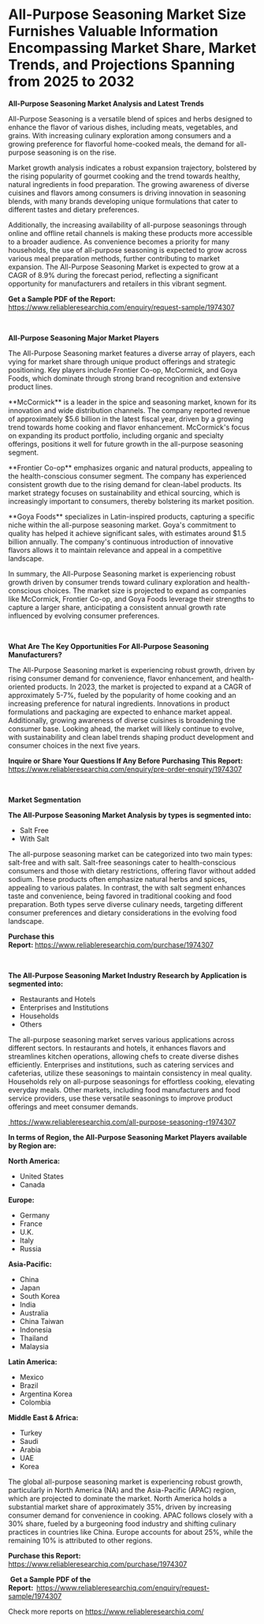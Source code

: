 <p><h1>All-Purpose Seasoning Market Size Furnishes Valuable Information Encompassing Market Share, Market Trends, and Projections Spanning from 2025 to 2032</h1></p><p><strong>All-Purpose Seasoning Market Analysis and Latest Trends</strong></p>
<p><p>All-Purpose Seasoning is a versatile blend of spices and herbs designed to enhance the flavor of various dishes, including meats, vegetables, and grains. With increasing culinary exploration among consumers and a growing preference for flavorful home-cooked meals, the demand for all-purpose seasoning is on the rise. </p><p>Market growth analysis indicates a robust expansion trajectory, bolstered by the rising popularity of gourmet cooking and the trend towards healthy, natural ingredients in food preparation. The growing awareness of diverse cuisines and flavors among consumers is driving innovation in seasoning blends, with many brands developing unique formulations that cater to different tastes and dietary preferences. </p><p>Additionally, the increasing availability of all-purpose seasonings through online and offline retail channels is making these products more accessible to a broader audience. As convenience becomes a priority for many households, the use of all-purpose seasoning is expected to grow across various meal preparation methods, further contributing to market expansion. The All-Purpose Seasoning Market is expected to grow at a CAGR of 8.9% during the forecast period, reflecting a significant opportunity for manufacturers and retailers in this vibrant segment.</p></p>
<p><strong>Get a Sample PDF of the Report:&nbsp;</strong> <a href="https://www.reliableresearchiq.com/enquiry/request-sample/1974307?utm_campaign=2295&utm_medium=2&utm_source=Github&utm_content=ia&utm_term=28022025&utm_id=all-purpose-seasoning">https://www.reliableresearchiq.com/enquiry/request-sample/1974307</a></p>
<p>&nbsp;</p>
<p><strong>All-Purpose Seasoning Major Market Players</strong></p>
<p><p>The All-Purpose Seasoning market features a diverse array of players, each vying for market share through unique product offerings and strategic positioning. Key players include Frontier Co-op, McCormick, and Goya Foods, which dominate through strong brand recognition and extensive product lines. </p><p>**McCormick** is a leader in the spice and seasoning market, known for its innovation and wide distribution channels. The company reported revenue of approximately $5.6 billion in the latest fiscal year, driven by a growing trend towards home cooking and flavor enhancement. McCormick's focus on expanding its product portfolio, including organic and specialty offerings, positions it well for future growth in the all-purpose seasoning segment.</p><p>**Frontier Co-op** emphasizes organic and natural products, appealing to the health-conscious consumer segment. The company has experienced consistent growth due to the rising demand for clean-label products. Its market strategy focuses on sustainability and ethical sourcing, which is increasingly important to consumers, thereby bolstering its market position.</p><p>**Goya Foods** specializes in Latin-inspired products, capturing a specific niche within the all-purpose seasoning market. Goya's commitment to quality has helped it achieve significant sales, with estimates around $1.5 billion annually. The company's continuous introduction of innovative flavors allows it to maintain relevance and appeal in a competitive landscape.</p><p>In summary, the All-Purpose Seasoning market is experiencing robust growth driven by consumer trends toward culinary exploration and health-conscious choices. The market size is projected to expand as companies like McCormick, Frontier Co-op, and Goya Foods leverage their strengths to capture a larger share, anticipating a consistent annual growth rate influenced by evolving consumer preferences.</p></p>
<p>&nbsp;</p>
<p><strong>What Are The Key Opportunities For All-Purpose Seasoning Manufacturers?</strong></p>
<p><p>The All-Purpose Seasoning market is experiencing robust growth, driven by rising consumer demand for convenience, flavor enhancement, and health-oriented products. In 2023, the market is projected to expand at a CAGR of approximately 5-7%, fueled by the popularity of home cooking and an increasing preference for natural ingredients. Innovations in product formulations and packaging are expected to enhance market appeal. Additionally, growing awareness of diverse cuisines is broadening the consumer base. Looking ahead, the market will likely continue to evolve, with sustainability and clean label trends shaping product development and consumer choices in the next five years.</p></p>
<p><strong>Inquire or Share Your Questions If Any Before Purchasing This Report:</strong> <a href="https://www.reliableresearchiq.com/enquiry/pre-order-enquiry/1974307?utm_campaign=2295&utm_medium=2&utm_source=Github&utm_content=ia&utm_term=28022025&utm_id=all-purpose-seasoning">https://www.reliableresearchiq.com/enquiry/pre-order-enquiry/1974307</a></p>
<p>&nbsp;</p>
<p><strong>Market Segmentation</strong></p>
<p><strong>The All-Purpose Seasoning Market Analysis by types is segmented into:</strong></p>
<p><ul><li>Salt Free</li><li>With Salt</li></ul></p>
<p><p>The all-purpose seasoning market can be categorized into two main types: salt-free and with salt. Salt-free seasonings cater to health-conscious consumers and those with dietary restrictions, offering flavor without added sodium. These products often emphasize natural herbs and spices, appealing to various palates. In contrast, the with salt segment enhances taste and convenience, being favored in traditional cooking and food preparation. Both types serve diverse culinary needs, targeting different consumer preferences and dietary considerations in the evolving food landscape.</p></p>
<p><strong>Purchase this Report:&nbsp;</strong><a href="https://www.reliableresearchiq.com/purchase/1974307?utm_campaign=2295&utm_medium=2&utm_source=Github&utm_content=ia&utm_term=28022025&utm_id=all-purpose-seasoning">https://www.reliableresearchiq.com/purchase/1974307</a></p>
<p>&nbsp;</p>
<p><strong>The All-Purpose Seasoning Market Industry Research by Application is segmented into:</strong></p>
<p><ul><li>Restaurants and Hotels</li><li>Enterprises and Institutions</li><li>Households</li><li>Others</li></ul></p>
<p><p>The all-purpose seasoning market serves various applications across different sectors. In restaurants and hotels, it enhances flavors and streamlines kitchen operations, allowing chefs to create diverse dishes efficiently. Enterprises and institutions, such as catering services and cafeterias, utilize these seasonings to maintain consistency in meal quality. Households rely on all-purpose seasonings for effortless cooking, elevating everyday meals. Other markets, including food manufacturers and food service providers, use these versatile seasonings to improve product offerings and meet consumer demands.</p></p>
<p><a href="https://www.reliableresearchiq.com/all-purpose-seasoning-r1974307?utm_campaign=2295&utm_medium=2&utm_source=Github&utm_content=ia&utm_term=28022025&utm_id=all-purpose-seasoning">&nbsp;https://www.reliableresearchiq.com/all-purpose-seasoning-r1974307</a></p>
<p><strong>In terms of Region, the All-Purpose Seasoning Market Players available by Region are:</strong></p>
<p>
    <p> <strong> North America: </strong>
        <ul>
            <li>United States</li>
            <li>Canada</li>
        </ul>
        </p> 
    <p> <strong> Europe: </strong>
        <ul>
            <li>Germany</li>
            <li>France</li>
            <li>U.K.</li>
            <li>Italy</li>
            <li>Russia</li>
        </ul>
        </p> 
    <p> <strong> Asia-Pacific: </strong>
        <ul>
            <li>China</li>
            <li>Japan</li>
            <li>South Korea</li>
            <li>India</li>
            <li>Australia</li>
            <li>China Taiwan</li>
            <li>Indonesia</li>
            <li>Thailand</li>
            <li>Malaysia</li>
        </ul>
        </p> 
    <p> <strong> Latin America: </strong>
        <ul>
            <li>Mexico</li>
            <li>Brazil</li>
            <li>Argentina Korea</li>
            <li>Colombia</li>
        </ul>
        </p> 
    <p> <strong> Middle East & Africa: </strong>
        <ul>
            <li>Turkey</li>
            <li>Saudi</li>
            <li>Arabia</li>
            <li>UAE</li>
            <li>Korea</li>
        </ul>
    </p>
    </p>
<p><p>The global all-purpose seasoning market is experiencing robust growth, particularly in North America (NA) and the Asia-Pacific (APAC) region, which are projected to dominate the market. North America holds a substantial market share of approximately 35%, driven by increasing consumer demand for convenience in cooking. APAC follows closely with a 30% share, fueled by a burgeoning food industry and shifting culinary practices in countries like China. Europe accounts for about 25%, while the remaining 10% is attributed to other regions.</p></p>
<p><strong>Purchase this Report: </strong><a href="https://www.reliableresearchiq.com/purchase/1974307?utm_campaign=2295&utm_medium=2&utm_source=Github&utm_content=ia&utm_term=28022025&utm_id=all-purpose-seasoning">https://www.reliableresearchiq.com/purchase/1974307</a></p>
<p>&nbsp;<strong>Get a Sample PDF of the Report:&nbsp;&nbsp;</strong><a href="https://www.reliableresearchiq.com/enquiry/request-sample/1974307?utm_campaign=2295&utm_medium=2&utm_source=Github&utm_content=ia&utm_term=28022025&utm_id=all-purpose-seasoning">https://www.reliableresearchiq.com/enquiry/request-sample/1974307</a></p>
<p><strong></strong></p>
<p>Check more reports on <a href="https://www.reliableresearchiq.com/?utm_campaign=2295&utm_medium=2&utm_source=Github&utm_content=ia&utm_term=28022025&utm_id=all-purpose-seasoning">https://www.reliableresearchiq.com/</a></p>